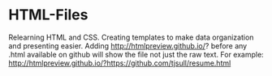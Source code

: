 # HTML-Files
Relearning HTML and CSS. Creating templates to make data organization and presenting easier. Adding http://htmlpreview.github.io/? before any .html available on github will show the file not just the raw text. For example: http://htmlpreview.github.io/?https://github.com/tjsull/resume.html
